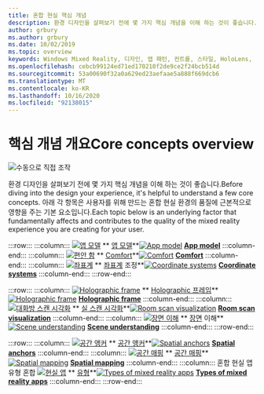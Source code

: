 ```yaml
---
title: 혼합 현실 핵심 개념
description: 환경 디자인을 살펴보기 전에 몇 가지 핵심 개념을 이해 하는 것이 좋습니다. 아래 각 항목은 사용자를 위해 만드는 혼합 현실 환경의 품질에 근본적으로 영향을 주는 기본 요소입니다.
author: grbury
ms.author: grbury
ms.date: 10/02/2019
ms.topic: overview
keywords: Windows Mixed Reality, 디자인, 앱 패턴, 컨트롤, 스타일, HoloLens, 상호 작용, UX 요소, 동작, 빌딩 블록
ms.openlocfilehash: cebcb99124ed71ed170210f2de9ce2f24bcb514d
ms.sourcegitcommit: 53a00690f32a0a629ed23aefaae5a888f669dcb6
ms.translationtype: MT
ms.contentlocale: ko-KR
ms.lasthandoff: 10/16/2020
ms.locfileid: "92138015"
---
```

# <a name="core-concepts-overview"></a><span data-ttu-id="1df4b-105">핵심 개념 개요</span><span class="sxs-lookup"><span data-stu-id="1df4b-105">Core concepts overview</span></span>

![수동으로 직접 조작](images/05_CoreConcepts.png)


<span data-ttu-id="1df4b-107">환경 디자인을 살펴보기 전에 몇 가지 핵심 개념을 이해 하는 것이 좋습니다.</span><span class="sxs-lookup"><span data-stu-id="1df4b-107">Before diving into the design your experience, it's helpful to understand a few core concepts.</span></span> <span data-ttu-id="1df4b-108">아래 각 항목은 사용자를 위해 만드는 혼합 현실 환경의 품질에 근본적으로 영향을 주는 기본 요소입니다.</span><span class="sxs-lookup"><span data-stu-id="1df4b-108">Each topic below is an underlying factor that fundamentally affects and contributes to the quality of the mixed reality experience you are creating for your user.</span></span> 

:::row:::
    :::column:::
        <span data-ttu-id="1df4b-109">[ ![ 앱 모델](images/teleportation-640px.png)](app-model.md) \*\* [앱 모델](app-model.md)\*\*</span><span class="sxs-lookup"><span data-stu-id="1df4b-109">[![App model](images/teleportation-640px.png)](app-model.md) **[App model](app-model.md)**</span></span>
    :::column-end:::
    :::column:::
       <span data-ttu-id="1df4b-110">[ ![ 편안 함](images/comfort-chart.PNG)](comfort.md) \*\* [Comfort](comfort.md)\*\*</span><span class="sxs-lookup"><span data-stu-id="1df4b-110">[![Comfort](images/comfort-chart.PNG)](comfort.md) **[Comfort](comfort.md)**</span></span>
    :::column-end:::
    :::column:::
        <span data-ttu-id="1df4b-111">[ ![ 좌표계](images/coordinate-systems.PNG)](coordinate-systems.md) \*\* [좌표계](coordinate-systems.md) 조정\*\*</span><span class="sxs-lookup"><span data-stu-id="1df4b-111">[![Coordinate systems](images/coordinate-systems.PNG)](coordinate-systems.md) **[Coordinate systems](coordinate-systems.md)**</span></span>
    :::column-end:::
:::row-end:::

:::row:::
    :::column:::
        <span data-ttu-id="1df4b-112">[ ![ Holographic frame](images/destinationmars-750px.png)](holographic-frame.md) \*\* [Holographic 프레임](holographic-frame.md)\*\*</span><span class="sxs-lookup"><span data-stu-id="1df4b-112">[![Holographic frame](images/destinationmars-750px.png)](holographic-frame.md) **[Holographic frame](holographic-frame.md)**</span></span>
    :::column-end:::
    :::column:::
        <span data-ttu-id="1df4b-113">[ ![ 대화방 스캔 시각화](images/sr-mixedworld-140429-8pm-00068-1000px.png)](room-scan-visualization.md) \*\* [실 스캔 시각화](room-scan-visualization.md)\*\*</span><span class="sxs-lookup"><span data-stu-id="1df4b-113">[![Room scan visualization](images/sr-mixedworld-140429-8pm-00068-1000px.png)](room-scan-visualization.md) **[Room scan visualization](room-scan-visualization.md)**</span></span>
    :::column-end:::
    :::column:::
        <span data-ttu-id="1df4b-114">[ ![ 장면 이해](images/scene-understanding.png)](scene-understanding.md) \*\* [장면](scene-understanding.md) 이해\*\*</span><span class="sxs-lookup"><span data-stu-id="1df4b-114">[![Scene understanding](images/scene-understanding.png)](scene-understanding.md) **[Scene understanding](scene-understanding.md)**</span></span>
    :::column-end:::
:::row-end:::

:::row:::
    :::column:::
        <span data-ttu-id="1df4b-115">[ ![ 공간 앵커](images/azurespatialanchors.jpg)](spatial-anchors.md) \*\* [공간 앵커](spatial-anchors.md)\*\*</span><span class="sxs-lookup"><span data-stu-id="1df4b-115">[![Spatial anchors](images/azurespatialanchors.jpg)](spatial-anchors.md) **[Spatial anchors](spatial-anchors.md)**</span></span>
    :::column-end:::
    :::column:::
        <span data-ttu-id="1df4b-116">[ ![ 공간 매핑](images/surfacereconstruction.jpg)](spatial-mapping.md) \*\* [공간 매핑](spatial-mapping.md)\*\*</span><span class="sxs-lookup"><span data-stu-id="1df4b-116">[![Spatial mapping](images/surfacereconstruction.jpg)](spatial-mapping.md) **[Spatial mapping](spatial-mapping.md)**</span></span>
    :::column-end:::
    :::column:::
        <span data-ttu-id="1df4b-117">혼합 현실 앱 유형 혼합 [ ![ 현실 앱](images/enhancedenvironmentapps-640px.jpg)](types-of-mixed-reality-apps.md) \*\* [유형](types-of-mixed-reality-apps.md)\*\*</span><span class="sxs-lookup"><span data-stu-id="1df4b-117">[![Types of mixed reality apps](images/enhancedenvironmentapps-640px.jpg)](types-of-mixed-reality-apps.md) **[Types of mixed reality apps](types-of-mixed-reality-apps.md)**</span></span>
    :::column-end:::
:::row-end:::


<br>

<br>

